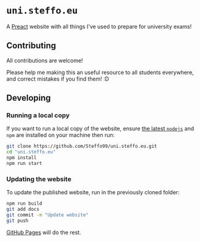 # `uni.steffo.eu`

A [Preact](https://preactjs.com/) website with all things I've used to prepare for university exams!

## Contributing

All contributions are welcome!

Please help me making this an useful resource to all students everywhere, and correct mistakes if you find them! :D

## Developing

### Running a local copy

If you want to run a local copy of the website, ensure [the latest `nodejs`](https://nodejs.org/it/) and `npm` are installed on your machine then run:

```bash
git clone https://github.com/Steffo99/uni.steffo.eu.git
cd "uni.steffo.eu"
npm install
npm run start
```

### Updating the website

To update the published website, run in the previously cloned folder:

```bash
npm run build
git add docs
git commit -m "Update website"
git push
```

[GitHub Pages](https://pages.github.com/) will do the rest.
